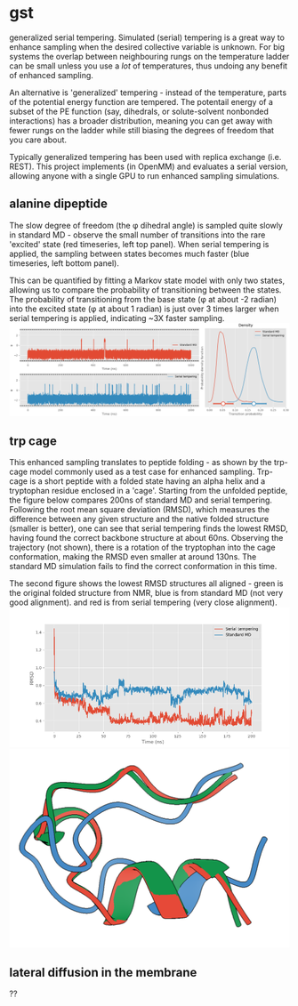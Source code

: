 # gst
 generalized serial tempering. Simulated (serial) tempering is a great way to enhance sampling when the desired collective variable is unknown. For big systems the overlap between neighbouring rungs on the temperature ladder can be small unless you use a _lot_ of temperatures, thus undoing any benefit of enhanced sampling. 
 
An alternative is 'generalized' tempering - instead of the temperature, parts of the potential energy function are tempered.  The potentail energy of a subset of the PE function (say, dihedrals, or solute-solvent nonbonded interactions) has a broader distribution, meaning you can get away with fewer rungs on the ladder while still biasing the degrees of freedom that you care about. 

Typically generalized tempering has been used with replica exchange (i.e. REST). This project implements (in OpenMM) and evaluates a serial version, allowing anyone with a single GPU to run enhanced sampling simulations.


## alanine dipeptide
The slow degree of freedom (the φ dihedral angle) is sampled quite slowly in standard MD - observe the small number of transitions into the rare 'excited' state (red timeseries, left top panel). When serial tempering is applied, the sampling between states becomes much faster (blue timeseries, left bottom panel). 

This can be quantified by fitting a Markov state model with only two states, allowing us to compare the probability of transitioning between the states. The probability of transitioning from the base state (φ at about -2 radian) into the excited state (φ at about 1 radian) is just over 3 times larger when serial tempering is applied, indicating ~3X faster sampling. 
![alt text](./alanine_dipeptide/all.png)


## trp cage
This enhanced sampling translates to peptide folding - as shown by the trp-cage model commonly used as a test case for enhanced sampling. Trp-cage is a short peptide with a folded state having an alpha helix and a tryptophan residue enclosed in a 'cage'. Starting from the unfolded peptide, the figure below compares 200ns of standard MD and serial tempering. Following the root mean square deviation (RMSD), which measures the difference between any given structure and the native folded structure (smaller is better), one can see that serial tempering finds the lowest RMSD, having found the correct backbone  structure at about 60ns. Observing the trajectory (not shown), there is a rotation of the tryptophan into the cage conformation, making the RMSD even smaller at around 130ns. The standard MD simulation fails to find the correct conformation in this time. 

The second figure shows the lowest RMSD structures all aligned - green is the original folded structure from NMR, blue is from standard MD (not very good alignment). and red is from serial tempering (very close alignment). 
![trpcage](./trp_cage/trpcage.png)
<img src="/trp_cage/aligned_structures.png" width="900">

## lateral diffusion in the membrane
??
